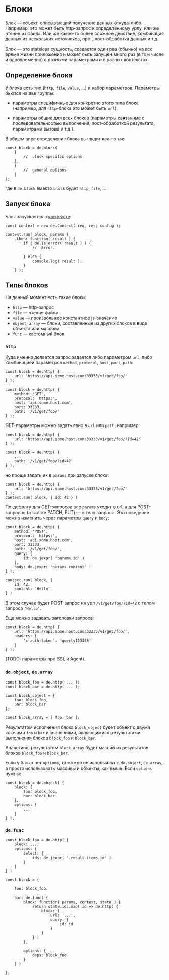 # Блоки

Блок — объект, описывающий получение данных откуда-либо.
Например, это может быть http-запрос к определенному урлу, или же чтение из файла.
Или же какое-то более сложное действие, комбинация данных из нескольких источников,
пре-, пост-обработка данных и т.д.

Блок — это stateless сущность, создается один раз (обычно) на все время жизни приложения
и может быть запущен много раз (в том числе и одновременно) с разными параметрами
и в разных контекстах.


## Определение блока

У блока есть тип (`http`, `file`, `value`, ...) и набор параметров.
Параметры бьются на две группы:

  * параметры специфичные для конкретно этого типа блока
    (например, для `http`-блока это может быть `url`).

  * параметры общие для всех блоков (параметры связанные с последовательностью выполнения,
    пост-обработкой результата, параметрами вызова и т.д.).

В общем виде определение блока выглядит как-то так:

    const block = de.block(
        {
            //  block specific options
        },
        {
            //  general options
        }
    );

где в `de.block` вместо `block` будет `http`, `file`, ...


## Запуск блока

Блок запускается в [контексте](./context.md):

    const context = new de.Context( req, res, config );

    context.run( block, params )
        .then( function( result ) {
            if ( de.is_error( result ) ) {
                //  Error.

            } else {
                console.log( result );
            }
        } );


## Типы блоков

На данный момент есть такие блоки:

  * `http` — http-запрос
  * `file` — чтение файла
  * `value` — произвольное константное js-значение
  * `object`, `array` — блоки, составленные из других блоков в виде объекта или массива
  * `func` — кастомный блок

### `http`

Куда именно делается запрос задается либо параметром `url`,
либо комбинацией параметров `method`, `protocol`, `host`, `port`, `path`:

    const block = de.http( {
        url: 'https://api.some.host.com:33333/v1/get/foo/'
    } );

    const block = de.http( {
        method: 'GET',
        protocol: 'https:',
        host: 'api.some.host.com',
        port: 33333,
        path: '/v1/get/foo/'
    } );

GET-параметры можно задать явно в `url` или `path`, например:

    const block = de.http( {
        url: 'https://api.some.host.com:33333/v1/get/foo/?id=42'
    } );

    const block = de.http( {
        ...
        path: '/v1/get/foo/?id=42'
    } );

но проще задать их в `params` при запуске блока:

    const block = de.http( {
        url: 'https://api.some.host.com:33333/v1/get/foo/'
    } );
    context.run( block, { id: 42 } )

По-дефолту для GET-запросов все `params` уходят в url, а для POST-запросов (а так же PATCH, PUT) —
в тело запроса. Это поведение можно изменить через параметры `query` и `body`:

    const block = de.http( {
        method: 'POST',
        protocol: 'https:',
        host: 'api.some.host.com',
        port: 33333,
        path: '/v1/get/foo/',
        query: {
            id: de.jexpr( 'params.id' )
        },
        body: de.jexpr( 'params.content' )
    } );

    context.run( block, {
        id: 42,
        content: 'Hello'
    } )

В этом случае будет POST-запрос на урл `/v1/get/foo/?id=42` с телом запроса `'Hello'`.

Еще можно задавать заголовки запроса:

    const block = de.http( {
        url: 'https://api.some.host.com:33333/v1/get/foo/',
        headers: {
            'x-auth-token': 'qwerty123456'
        }
    } );

(TODO: параметры про SSL и Agent).


### `de.object`, `de.array`

    const block_foo = de.http( ... );
    const block_bar = de.http( ... );

    const block_object = {
        foo: block_foo,
        bar: block_bar
    };

    const block_array = [ foo, bar ];

Результатом исполнения блока `block_object` будет объект с двумя ключами `foo` и `bar`
и значениями, являющимися результатами выполнения блоков `block_foo` и `block_bar`.

Аналогино, результатом `block_array` будет массив из результатов блоков `block_foo` и `block_bar`.

Если у блока нет `options`, то можно не использовать `de.object`, `de.array`, а просто использовать
массивы и объекты, как выше. Если `options` нужны:

    const block = de.object( {
        block: {
            foo: block_foo,
            bar: block_bar
        },
        options: {
            ...
        }
    } );


### `de.func`

    const block_foo = de.http( {
        block: ...,
        options: {
            select: {
                ids: de.jexpr( '.result.items.id' )
            }
        }
    } )

    const block = {

        foo: block_foo,

        bar: de.func( {
            block: function( params, context, state ) {
                return state.ids.map( id => de.http( {
                    block: {
                        url: '...',
                        query: {
                            id: id
                        }
                    }
                } )
            },

            options: {
                deps: block_foo
            }
        } )

    };


